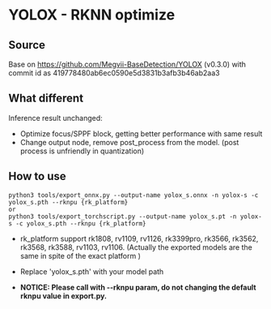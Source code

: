 # YOLOX - RKNN optimize
## Source

  Base on https://github.com/Megvii-BaseDetection/YOLOX (v0.3.0) with commit id as 419778480ab6ec0590e5d3831b3afb3b46ab2aa3



## What different

Inference result unchanged:

- Optimize focus/SPPF block, getting better performance with same result
- Change output node, remove post_process from the model. (post process is unfriendly in quantization)



## How to use

```
python3 tools/export_onnx.py --output-name yolox_s.onnx -n yolox-s -c yolox_s.pth --rknpu {rk_platform}
or
python3 tools/export_torchscript.py --output-name yolox_s.pt -n yolox-s -c yolox_s.pth --rknpu {rk_platform}
```

- rk_platform support  rk1808, rv1109, rv1126, rk3399pro, rk3566, rk3562, rk3568, rk3588, rv1103, rv1106. (Actually the exported models are the same in spite of the exact platform )

- Replace 'yolox_s.pth' with your model path
- **NOTICE: Please call with --rknpu param, do not changing the default rknpu value in export.py.** 

